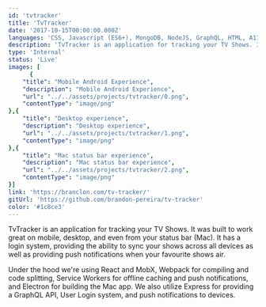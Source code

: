 ```yaml
---
id: 'tvtracker'
title: 'TvTracker'
date: '2017-10-15T00:00:00.000Z'
languages: 'CSS, Javascript (ES6+), MongoDB, NodeJS, GraphQL, HTML, A11Y, & SEO'
description: 'TvTracker is an application for tracking your TV Shows. It was built to work great on mobile, desktop, and even from your status bar (Mac).'
type: 'Internal'
status: 'Live'
images: [
      {
	"title": "Mobile Android Experience",
	"description": "Mobile Android Experience",
	"url": "../../assets/projects/tvtracker/0.png",
	"contentType": "image/png"
},{
	"title": "Desktop experience",
	"description": "Desktop experience",
	"url": "../../assets/projects/tvtracker/1.png",
	"contentType": "image/png"
},{
	"title": "Mac status bar experience",
	"description": "Mac status bar experience",
	"url": "../../assets/projects/tvtracker/2.png",
	"contentType": "image/png"
}]
link: 'https://branclon.com/tv-tracker/'
gitUrl: 'https://github.com/brandon-pereira/tv-tracker'
color: '#1c8ce3'
---
```


TvTracker is an application for tracking your TV Shows. It was built to work great on mobile, desktop, and even from your status bar (Mac). It has a login system, providing the ability to sync your shows across all devices as well as providing push notifications when your favourite shows air. 

Under the hood we're using React and MobX, Webpack for compiling and code splitting, Service Workers for offline caching and push notifications, and Electron for building the Mac app. We also utilize Express for providing a GraphQL API, User Login system, and push notifications to devices.
